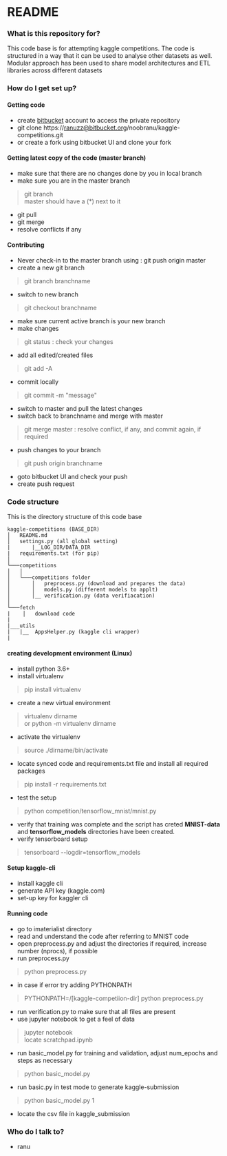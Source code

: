 # README #


### What is this repository for? ###

This code base is for attempting kaggle competitions. The code is structured in a way that it can be used to analyse
other datasets as well. Modular approach has been used to share model architectures and ETL libraries across different datasets

### How do I get set up? ###

#### Getting code
* create [bitbucket](https://bitbucket.org/product) account to access the private repository
* git clone https://ranuzz@bitbucket.org/noobranu/kaggle-competitions.git
* or create a fork using bitbucket UI and clone your fork

#### Getting latest copy of the code (master branch)
* make sure that there are no changes done by you in local branch
* make sure you are in the master branch
> git branch <br />
> master should have a (*) next to it
* git pull
* git merge
* resolve conflicts if any

#### Contributing
* Never check-in to the master branch using : git push origin master
* create a new git branch
> git branch branchname
* switch to new branch
> git checkout branchname
* make sure current active branch is your new branch
* make changes
> git status : check your changes
* add all edited/created files
> git add -A
* commit locally
> git commit -m "message"
* switch to master and pull the latest changes
* switch back to branchname and merge with master
> git merge master : resolve conflict, if any, and commit again, if required
* push changes to your branch
> git push origin branchname
* goto bitbucket UI and check your push
* create push request

### Code structure ###

This is the directory structure of this code base
 ```
kaggle-competitions (BASE_DIR)
│   README.md
│   settings.py (all global setting)
|       |__LOG_DIR/DATA_DIR
|   requirements.txt (for pip)    
│
└───competitions
│   │
│   └───competitions folder
│       │   preprocess.py (download and prepares the data)
│       │   models.py (different models to applt)
│       │__ verification.py (data verifiacation)
│   
└───fetch
|    │   download code
|
|___utils
|   |__  AppsHelper.py (kaggle cli wrapper)
|    
```

#### creating development environment (Linux)
* install python 3.6+
* install virtualenv
> pip install virtualenv
* create a new virtual environment
> virtualenv dirname <br />
> or python -m virtualenv dirname
* activate the virtualenv
> source ./dirname/bin/activate
* locate synced code and requirements.txt file and install all required packages
> pip install -r requirements.txt
* test the setup
> python competition/tensorflow_mnist/mnist.py
* verify that training was complete and the script has creted **MNIST-data** and **tensorflow_models** directories have been created.
* verify tensorboard setup
> tensorboard --logdir=tensorflow_models


#### Setup kaggle-cli
* install kaggle cli
* generate API key (kaggle.com)
* set-up key for kaggler cli

#### Running code
* go to imaterialist directory
* read and understand the code after referring to MNIST code
* open preprocess.py and adjust the directories if required, increase number (nprocs), if possible
* run preprocess.py
> python preprocess.py
* in case if error try adding PYTHONPATH
> PYTHONPATH=/[kaggle-competiion-dir] python preprocess.py
* run verification.py to make sure that all files are present
* use jupyter notebook to get a feel of data
> jupyter notebook <br/>
> locate scratchpad.ipynb
* run basic_model.py for training and validation, adjust num_epochs and steps as necessary
> python basic_model.py
* run basic.py in test mode to generate kaggle-submission
> python basic_model.py 1
* locate the csv file in kaggle_submission

### Who do I talk to? ###

* ranu